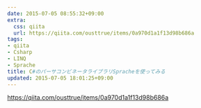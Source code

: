 ```yaml
---
date: 2015-07-05 08:55:32+09:00
extra:
  css: qiita
  url: https://qiita.com/ousttrue/items/0a970d1a1f13d98b686a
tags:
- qiita
- Csharp
- LINQ
- Sprache
title: C#のパーサコンビネータライブラリSpracheを使ってみる
updated: 2015-07-05 18:01:25+09:00
---
```


<https://qiita.com/ousttrue/items/0a970d1a1f13d98b686a>
